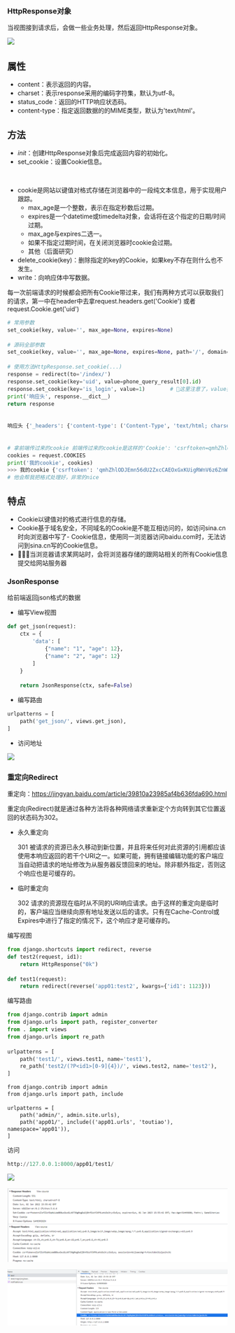 ### HttpResponse对象

当视图接到请求后，会做一些业务处理，然后返回HttpResponse对象。

![](http://tp.jikedaohang.com/20191204191913_Oq1koI_Screenshot.jpeg)

## 属性
- content：表示返回的内容。
- charset：表示response采用的编码字符集，默认为utf-8。
- status_code：返回的HTTP响应状态码。
- content-type：指定返回数据的的MIME类型，默认为'text/html'。

## 方法
- _init_：创建HttpResponse对象后完成返回内容的初始化。
- set_cookie：设置Cookie信息。

​	

- cookie是网站以键值对格式存储在浏览器中的一段纯文本信息，用于实现用户跟踪。
	- max_age是一个整数，表示在指定秒数后过期。
	- expires是一个datetime或timedelta对象，会话将在这个指定的日期/时间过期。
	- max_age与expires二选一。
	- 如果不指定过期时间，在关闭浏览器时cookie会过期。
	- 其他（后面研究）
- delete_cookie(key)：删除指定的key的Cookie，如果key不存在则什么也不发生。
- write：向响应体中写数据。

每一次前端请求的时候都会把所有Cookie带过来，我们有两种方式可以获取我们的请求，第一中在header中去拿request.headers.get('Cookie') 或者 request.Cookie.get('uid')

```python
# 常用参数
set_cookie(key, value='', max_age=None, expires=None)

# 源码全部参数
set_cookie(key, value='', max_age=None, expires=None, path='/', domain=None, secure=False, httponly=False, samesite=None)

# 使用方法HttpResponse.set_cookie(...)
response = redirect(to='/index/')
response.set_cookie(key='uid', value=phone_query_result[0].id)
response.set_cookie(key='is_login', value=1)		# 🔺这里注意了，value我们一般使用字符串，因为前端请求头里面会变成字符串，最好保持一致，不然容易造成w
print('响应头', response.__dict__)
return response


响应头 {'_headers': {'content-type': ('Content-Type', 'text/html; charset=utf-8'), 'location': ('Location', '/index/')}, '_closable_objects': [], '_handler_class': None, 'cookies': <SimpleCookie: is_login='1' uid='2'>, 'closed': False, '_reason_phrase': None, '_charset': None, '_container': [b'']}


# 拿前端传过来的cookie 前端传过来的cookie是这样的'Cookie': 'csrftoken=qmhZhlODJEmn56dU2ZxcCAEOxGxKUigRWnV6z6ZnWsz0lQs9QvEkrWzeLuzjTK4O;uid=2; is_login=1'
cookies = request.COOKIES
print('我的cookie', cookies)
>>> 我的cookie {'csrftoken': 'qmhZhlODJEmn56dU2ZxcCAEOxGxKUigRWnV6z6ZnWsz0lQs9QvEkrWzeLuzjTK4O', 'uid': '2', 'is_login': '1'}
# 他会帮我把格式处理好，非常的nice
```





## 特点

- Cookie以键值对的格式进行信息的存储。
- Cookie基于域名安全，不同域名的Cookie是不能互相访问的，如访问sina.cn时向浏览器中写了- Cookie信息，使用同一浏览器访问baidu.com时，无法访问到sina.cn写的Cookie信息。
- 🔺🔺🔺当浏览器请求某网站时，会将浏览器存储的跟网站相关的所有Cookie信息提交给网站服务器

### JsonResponse
给前端返回json格式的数据

- 编写View视图

```python
def get_json(request):
    ctx = {
        'data': [
            {"name": "1", "age": 12},
            {"name": "2", "age": 12}
        ]
    }

    return JsonResponse(ctx, safe=False)
```
- 编写路由

```python
urlpatterns = [
    path('get_json/', views.get_json),
]
```
- 访问地址

![](http://tp.jikedaohang.com/20191204193848_kuKYtU_Screenshot.jpeg)



### 重定向Redirect

重定向：https://jingyan.baidu.com/article/39810a23985af4b636fda690.html

重定向(Redirect)就是通过各种方法将各种网络请求重新定个方向转到其它位置返回的状态码为302。

- 永久重定向

  301 被请求的资源已永久移动到新位置，并且将来任何对此资源的引用都应该使用本响应返回的若干个URI之一。如果可能，拥有链接编辑功能的客户端应当自动把请求的地址修改为从服务器反馈回来的地址。除非额外指定，否则这个响应也是可缓存的。

- 临时重定向

  302 请求的资源现在临时从不同的URI响应请求。由于这样的重定向是临时的，客户端应当继续向原有地址发送以后的请求。只有在Cache-Control或Expires中进行了指定的情况下，这个响应才是可缓存的。

  

编写视图

```python
from django.shortcuts import redirect, reverse
def test2(request, id1):
    return HttpResponse("0k")

def test1(request):
    return redirect(reverse('app01:test2', kwargs={'id1': 1123}))
```
编写路由

```python
from django.contrib import admin
from django.urls import path, register_converter
from . import views
from django.urls import re_path

urlpatterns = [
    path('test1/', views.test1, name='test1'),
    re_path('test2/(?P<id1>[0-9]{4})/', views.test2, name='test2'),
]

```
```
from django.contrib import admin
from django.urls import path, include

urlpatterns = [
    path('admin/', admin.site.urls),
    path('app01/', include(('app01.urls', 'toutiao'), namespace='app01')),
]

```

访问

```python
http://127.0.0.1:8000/app01/test1/
```




![](http://tp.jikedaohang.com/20191205135240_bzMEHH_Screenshot.jpeg)













![image-20220102235607044](image-20220102235607044.png)

![image-20220102235630705](image-20220102235630705.png)
